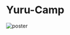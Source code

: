 # Yuru-Camp

![poster](https://github.com/Nekomoekissaten/Yuru-Camp/blob/master/%E6%B5%B7%E6%8A%A5.jpg)
